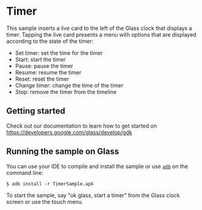 Timer
=====

This sample inserts a live card to the left of the Glass clock that displays a
timer. Tapping the live card presents a menu with options that are displayed
according to the state of the timer:

- Set timer: set the time for the timer
- Start: start the timer
- Pause: pause the timer
- Resume: resume the timer
- Reset: reset the timer
- Change timer: change the time of the timer
- Stop: remove the timer from the timeline

## Getting started

Check out our documentation to learn how to get started on
https://developers.google.com/glass/develop/gdk

## Running the sample on Glass

You can use your IDE to compile and install the sample or use
[`adb`](https://developer.android.com/tools/help/adb.html)
on the command line:

    $ adb install -r TimerSample.apk

To start the sample, say "ok glass, start a timer" from the Glass clock
screen or use the touch menu.
